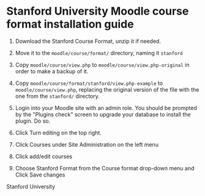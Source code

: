 Stanford University
Moodle course format installation guide
=============

1. Download the Stanford Course Format, unzip it if needed.

2. Move it to the `moodle/course/format/` directory, naming it `stanford`

2. Copy `moodle/course/view.php` to `moodle/course/view.php-original` in order to make a backup of it.

3. Copy `moodle/course/format/stanford/view.php-example` to `moodle/course/view.php`, replacing the original 
   version of the file with the one from the `stanford/` directory.

4. Login into your Moodle site with an admin role. You should be prompted by the "Plugins check" screen to upgrade
   your database to install the plugin. Do so.

5. Click Turn editing on the top right.

6. Click Courses under Site Administration on the left menu

7. Click add/edit courses

8. Choose Stanford Format from the Course format drop-down menu and Click Save changes

Stanford University
